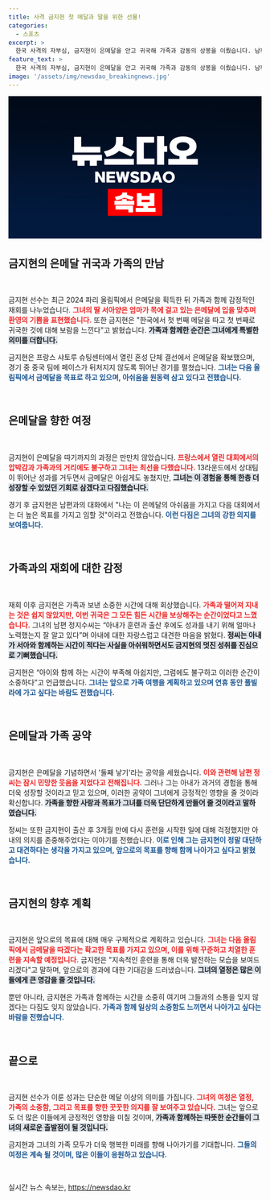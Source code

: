 ```yaml
---
title: 사격 금지현 첫 메달과 딸을 위한 선물!
categories:
  - 스포츠
excerpt: >
  한국 사격의 자부심, 금지현이 은메달을 안고 귀국해 가족과 감동의 상봉을 이뤘습니다. 남편의 민망한 웃음과 함께 둘째 낳기 공약도 밝혀져 화제를 모으고 있습니다. 지금 클릭해 그 감동을 함께하세요!
feature_text: >
  한국 사격의 자부심, 금지현이 은메달을 안고 귀국해 가족과 감동의 상봉을 이뤘습니다. 남편의 민망한 웃음과 함께 둘째 낳기 공약도 밝혀져 화제를 모으고 있습니다. 지금 클릭해 그 감동을 함께하세요!
image: '/assets/img/newsdao_breakingnews.jpg'
---
```


<p><img src="/assets/img/newsdao_breakingnews.jpg" alt="firstkoreanews 속보" /></p>

<h2 data-ke-size="size26">금지현의 은메달 귀국과 가족의 만남</h2>

<p data-ke-size="size16">&nbsp;</p>

<p>금지현 선수는 최근 2024 파리 올림픽에서 은메달을 획득한 뒤 가족과 함께 감정적인 재회를 나누었습니다. <b><span style="color: #ee2323;">그녀의 딸 서아양은 엄마가 목에 걸고 있는 은메달에 입을 맞추며 환영의 기쁨을 표현했습니다.</span></b> 또한 금지현은 "한국에서 첫 번째 메달을 따고 첫 번째로 귀국한 것에 대해 보람을 느낀다"고 밝혔습니다. <b><span style="background-color: #21538527;">가족과 함께한 순간은 그녀에게 특별한 의미를 더합니다.</span></b> </p>

<p>금지현은 프랑스 샤토루 슈팅센터에서 열린 혼성 단체 결선에서 은메달을 확보했으며, 경기 중 중국 팀에 페이스가 뒤처지지 않도록 뛰어난 경기를 펼쳤습니다. <b><span style="color: #1a5490;">그녀는 다음 올림픽에서 금메달을 목표로 하고 있으며, 아쉬움을 원동력 삼고 있다고 전했습니다.</span></b></p>

<p data-ke-size="size16">&nbsp;</p>

<h2 data-ke-size="size26">은메달을 향한 여정</h2>

<p data-ke-size="size16">&nbsp;</p>

<p>금지현이 은메달을 따기까지의 과정은 만만치 않았습니다. <b><span style="color: #ee2323;">프랑스에서 열린 대회에서의 압박감과 가족과의 거리에도 불구하고 그녀는 최선을 다했습니다.</span></b> 13라운드에서 상대팀이 뛰어난 성과를 거두면서 금메달은 아쉽게도 놓쳤지만, <b><span style="background-color: #21538527;">그녀는 이 경험을 통해 한층 더 성장할 수 있었던 기회로 삼겠다고 다짐했습니다.</span></b> </p>

<p>경기 후 금지현은 남편과의 대화에서 "나는 이 은메달의 아쉬움을 가지고 다음 대회에서는 더 높은 목표를 가지고 임할 것"이라고 전했습니다. <b><span style="color: #1a5490;">이런 다짐은 그녀의 강한 의지를 보여줍니다.</span></b></p>

<p data-ke-size="size16">&nbsp;</p>

<h2 data-ke-size="size26">가족과의 재회에 대한 감정</h2>

<p data-ke-size="size16">&nbsp;</p>

<p>재회 이후 금지현은 가족과 보낸 소중한 시간에 대해 회상했습니다. <b><span style="color: #ee2323;">가족과 떨어져 지내는 것은 쉽지 않았지만, 이번 귀국은 그 모든 힘든 시간을 보상해주는 순간이었다고 느꼈습니다.</span></b> 그녀의 남편 정지수씨는 “아내가 훈련과 출산 후에도 성과를 내기 위해 얼마나 노력했는지 잘 알고 있다”며 아내에 대한 자랑스럽고 대견한 마음을 밝혔다. <b><span style="background-color: #21538527;">정씨는 아내가 서아와 함께하는 시간이 적다는 사실을 아쉬워하면서도 금지현의 멋진 성취를 진심으로 기뻐했습니다.</span></b> </p>

<p>금지현은 “아이와 함께 하는 시간이 부족해 아쉽지만, 그럼에도 불구하고 이러한 순간이 소중하다”고 언급했습니다. <b><span style="color: #1a5490;">그녀는 앞으로 가족 여행을 계획하고 있으며 연휴 동안 풀빌라에 가고 싶다는 바람도 전했습니다.</span></b></p>

<p data-ke-size="size16">&nbsp;</p>

<h2 data-ke-size="size26">은메달과 가족 공약</h2>

<p data-ke-size="size16">&nbsp;</p>

<p>금지현은 은메달을 기념하면서 '둘째 낳기'라는 공약을 세웠습니다. <b><span style="color: #ee2323;">이와 관련해 남편 정씨는 잠시 민망한 웃음을 지었다고 전해집니다.</span></b> 그러나 그는 아내가 과거의 경험을 통해 더욱 성장할 것이라고 믿고 있으며, 이러한 공약이 그녀에게 긍정적인 영향을 줄 것이라 확신합니다. <b><span style="background-color: #21538527;">가족을 향한 사랑과 목표가 그녀를 더욱 단단하게 만들어 줄 것이라고 말하였습니다.</span></b> </p>

<p>정씨는 또한 금지현이 출산 후 3개월 만에 다시 훈련을 시작한 일에 대해 걱정했지만 아내의 의지를 존중해주었다는 이야기를 전했습니다. <b><span style="color: #1a5490;">이로 인해 그는 금지현이 정말 대단하고 대견하다는 생각을 가지고 있으며, 앞으로의 목표를 향해 함께 나아가고 싶다고 밝혔습니다.</span></b></p>

<p data-ke-size="size16">&nbsp;</p>

<h2 data-ke-size="size26">금지현의 향후 계획</h2>

<p data-ke-size="size16">&nbsp;</p>

<p>금지현은 앞으로의 목표에 대해 매우 구체적으로 계획하고 있습니다. <b><span style="color: #ee2323;">그녀는 다음 올림픽에서 금메달을 따겠다는 확고한 목표를 가지고 있으며, 이를 위해 꾸준하고 치열한 훈련을 지속할 예정입니다.</span></b> 금지현은 "지속적인 훈련을 통해 더욱 발전하는 모습을 보여드리겠다"고 말하며, 앞으로의 경과에 대한 기대감을 드러냈습니다. <b><span style="background-color: #21538527;">그녀의 열정은 많은 이들에게 큰 영감을 줄 것입니다.</span></b></p>

<p>뿐만 아니라, 금지현은 가족과 함께하는 시간을 소중히 여기며 그들과의 소통을 잊지 않겠다는 다짐도 잊지 않았습니다. <b><span style="color: #1a5490;">가족과 함께 일상의 소중함도 느끼면서 나아가고 싶다는 바람을 전했습니다.</span></b></p>

<p data-ke-size="size16">&nbsp;</p>

<h2 data-ke-size="size26">끝으로</h2>

<p data-ke-size="size16">&nbsp;</p>

<p>금지현 선수가 이룬 성과는 단순한 메달 이상의 의미를 가집니다. <b><span style="color: #ee2323;">그녀의 여정은 열정, 가족의 소중함, 그리고 목표를 향한 꿋꿋한 의지를 잘 보여주고 있습니다.</span></b> 그녀는 앞으로도 더 많은 이들에게 긍정적인 영향을 미칠 것이며, <b><span style="background-color: #21538527;">가족과 함께하는 따뜻한 순간들이 그녀의 새로운 출발점이 될 것입니다.</span></b> </p>

<p>금지현과 그녀의 가족 모두가 더욱 행복한 미래를 향해 나아가기를 기대합니다. <b><span style="color: #1a5490;">그들의 여정은 계속 될 것이며, 많은 이들이 응원하고 있습니다.</span></b></p>

<p data-ke-size="size16">&nbsp;</p>
실시간 뉴스 속보는, <a href="https://newsdao.kr" rel="dofollow">https://newsdao.kr</a>


